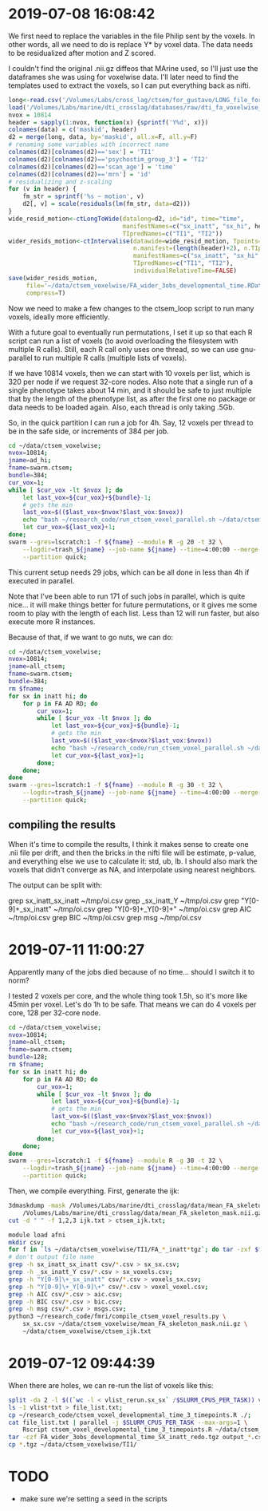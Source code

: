 # 2019-07-08 16:08:42

We first need to replace the variables in the file Philip sent by the voxels. In
other words, all we need to do is replace Y* by voxel data. The data needs to be
residualized after motion and Z scored.

I couldn't find the original .nii.gz diffeos that MArine used, so I'll just use
the dataframes she was using for voxelwise data. I'll later need to find the
templates used to extract the voxels, so I can put everything back as nifti.

```R
long<-read.csv('/Volumes/Labs/cross_lag/ctsem/for_gustavo/LONG_file_for_gustavo_3obs.csv', T)
load('/Volumes/Labs/marine/dti_crosslag/databases/raw/dti_fa_voxelwise_17JUNE2019.RData.gz')
nvox = 10814
header = sapply(1:nvox, function(x) {sprintf('Y%d', x)})
colnames(data) = c('maskid', header)
d2 = merge(long, data, by='maskid', all.x=F, all.y=F)
# renaming some variables with incorrect name
colnames(d2)[colnames(d2)=='sex'] = 'TI1'
colnames(d2)[colnames(d2)=='psychostim_group_3'] = 'TI2'
colnames(d2)[colnames(d2)=='scan_age'] = 'time'
colnames(d2)[colnames(d2)=='mrn'] = 'id'
# residualizing and z-scaling
for (v in header) {
    fm_str = sprintf('%s ~ motion', v)
    d2[, v] = scale(residuals(lm(fm_str, data=d2)))
}
wide_resid_motion<-ctLongToWide(datalong=d2, id="id", time="time",
                                manifestNames=c("sx_inatt", "sx_hi", header),
                                TIpredNames=c("TI1", "TI2"))
wider_resids_motion<-ctIntervalise(datawide=wide_resid_motion, Tpoints=3,
                                   n.manifest=(length(header)+2), n.TIpred=2,
                                   manifestNames=c("sx_inatt", "sx_hi", header),
                                   TIpredNames=c("TI1", "TI2"),
                                   individualRelativeTime=FALSE)
save(wider_resids_motion,
     file='~/data/ctsem_voxelwise/FA_wider_3obs_developmental_time.RData.gz',
     compress=T)
```

Now we need to make a few changes to the ctsem_loop script to run many voxels,
ideally more efficiently.

With a future goal to eventually run permutations, I set it up so that each R
script can run a list of voxels (to avoid overloading the filesystem with
multiple R calls). Still, each R call only uses one thread, so we can use
gnu-parallel to run multiple R calls (multiple lists of voxels).

If we have 10814 voxels, then we can start with 10 voxels per list, which is 320
per node if we request 32-core nodes. Also note that a single run of a single
phenotype takes about 14 min, and it should be safe to just multiple that by the
length of the phenotype list, as after the first one no package or data needs to
be loaded again. Also, each thread is only taking .5Gb.

So, in the quick partition I can run a job for 4h. Say, 12 voxels per thread to
be in the safe side, or increments of 384 per job.

```bash
cd ~/data/ctsem_voxelwise;
nvox=10814;
jname=ad_hi;
fname=swarm.ctsem;
bundle=384;
cur_vox=1;
while [ $cur_vox -lt $nvox ]; do
    let last_vox=${cur_vox}+${bundle}-1;
    # gets the min
    last_vox=$(($last_vox<$nvox?$last_vox:$nvox))
    echo "bash ~/research_code/run_ctsem_voxel_parallel.sh ~/data/ctsem_voxelwise/AD_wider_3obs_developmental_time.RData.gz sx_hi ${cur_vox} ${last_vox}" >> $fname;
    let cur_vox=${last_vox}+1;
done;
swarm --gres=lscratch:1 -f ${fname} --module R -g 20 -t 32 \
    --logdir=trash_${jname} --job-name ${jname} --time=4:00:00 --merge-output \
    --partition quick;
```

This current setup needs 29 jobs, which can be all done in less than 4h if
executed in parallel.

Note that I've been able to run 171 of such jobs in parallel, which is quite
nice... it will make things better for future permutations, or it gives me some
room to play with the length of each list. Less than 12 will run faster, but
also execute more R instances.

Because of that, if we want to go nuts, we can do:

```bash
cd ~/data/ctsem_voxelwise;
nvox=10814;
jname=all_ctsem;
fname=swarm.ctsem;
bundle=384;
rm $fname;
for sx in inatt hi; do
    for p in FA AD RD; do
        cur_vox=1;
        while [ $cur_vox -lt $nvox ]; do
            let last_vox=${cur_vox}+${bundle}-1;
            # gets the min
            last_vox=$(($last_vox<$nvox?$last_vox:$nvox))
            echo "bash ~/research_code/run_ctsem_voxel_parallel.sh ~/data/ctsem_voxelwise/${p}_wider_3obs_developmental_time.RData.gz sx_${sx} ${cur_vox} ${last_vox}" >> $fname;
            let cur_vox=${last_vox}+1;
        done;
    done;
done
swarm --gres=lscratch:1 -f ${fname} --module R -g 30 -t 32 \
    --logdir=trash_${jname} --job-name ${jname} --time=4:00:00 --merge-output \
    --partition quick;
```

## compiling the results

When it's time to compile the results, I think it makes sense to create one .nii
file per drift, and then the bricks in the nifti file will be estimate, p-value,
and everything else we use to calculate it: std, ub, lb. I should also mark the
voxels that didn't converge as NA, and interpolate using nearest neighbors.

The output can be split with:

grep sx_inatt_sx_inatt ~/tmp/oi.csv
grep _sx_inatt_Y ~/tmp/oi.csv
grep "Y[0-9]\+_sx_inatt" ~/tmp/oi.csv
grep "Y[0-9]\+_Y[0-9]\+" ~/tmp/oi.csv
grep AIC ~/tmp/oi.csv
grep BIC ~/tmp/oi.csv
grep msg ~/tmp/oi.csv

# 2019-07-11 11:00:27

Apparently many of the jobs died because of no time... should I switch it to
norm?

I tested 2 voxels per core, and the whole thing took 1.5h, so it's more like
45min per voxel. Let's do 1h to be safe. That means we can do 4 voxels per core,
128 per 32-core node.

```bash
cd ~/data/ctsem_voxelwise;
nvox=10814;
jname=all_ctsem;
fname=swarm.ctsem;
bundle=128;
rm $fname;
for sx in inatt hi; do
    for p in FA AD RD; do
        cur_vox=1;
        while [ $cur_vox -lt $nvox ]; do
            let last_vox=${cur_vox}+${bundle}-1;
            # gets the min
            last_vox=$(($last_vox<$nvox?$last_vox:$nvox))
            echo "bash ~/research_code/run_ctsem_voxel_parallel.sh ~/data/ctsem_voxelwise/${p}_wider_3obs_developmental_time.RData.gz sx_${sx} ${cur_vox} ${last_vox} ~/data/ctsem_voxelwise/TI1" >> $fname;
            let cur_vox=${last_vox}+1;
        done;
    done;
done
swarm --gres=lscratch:1 -f ${fname} --module R -g 30 -t 32 \
    --logdir=trash_${jname} --job-name ${jname} --time=4:00:00 --merge-output \
    --partition quick;
```

Then, we compile everything. First, generate the ijk:

```bash
3dmaskdump -mask /Volumes/Labs/marine/dti_crosslag/data/mean_FA_skeleton_mask.nii.gz \
    /Volumes/Labs/marine/dti_crosslag/data/mean_FA_skeleton_mask.nii.gz > ijk.txt;
cut -d " " -f 1,2,3 ijk.txt > ctsem_ijk.txt;
```

```bash
module load afni
mkdir csv;
for f in `ls ~/data/ctsem_voxelwise/TI1/FA_*_inatt*tgz`; do tar -zxf $f -C csv/; done
# don't output file name
grep -h sx_inatt_sx_inatt csv/*.csv > sx_sx.csv;
grep -h _sx_inatt_Y csv/*.csv > sx_voxels.csv;
grep -h "Y[0-9]\+_sx_inatt" csv/*.csv > voxels_sx.csv;
grep -h "Y[0-9]\+_Y[0-9]\+" csv/*.csv > voxel_voxel.csv;
grep -h AIC csv/*.csv > aic.csv;
grep -h BIC csv/*.csv > bic.csv;
grep -h msg csv/*.csv > msgs.csv;
python3 ~/research_code/fmri/compile_ctsem_voxel_results.py \
    sx_sx.csv ~/data/ctsem_voxelwise/mean_FA_skeleton_mask.nii.gz \
    ~/data/ctsem_voxelwise/ctsem_ijk.txt
```

# 2019-07-12 09:44:39

When there are holes, we can re-run the list of voxels like this:

```bash
split -da 2 -l $((`wc -l < vlist_rerun.sx_sx` /$SLURM_CPUS_PER_TASK)) vlist_rerun.sx_sx vlist --additional-suffix=".txt";
ls -1 vlist*txt > file_list.txt;
cp ~/research_code/ctsem_voxel_developmental_time_3_timepoints.R ./;
cat file_list.txt | parallel -j $SLURM_CPUS_PER_TASK --max-args=1 \
    Rscript ctsem_voxel_developmental_time_3_timepoints.R ~/data/ctsem_voxelwise/FA_wider_3obs_developmental_time.RData.gz sx_inatt {} output_{}.csv
tar -czf FA_wider_3obs_developmental_time_SX_inatt_redo.tgz output_*.csv;
cp *.tgz ~/data/ctsem_voxelwise/TI1/
```

# TODO
 * make sure we're setting a seed in the scripts